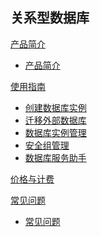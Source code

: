 ## 关系型数据库

[产品简介]()

* [产品简介](平台服务/关系型数据库/产品简介/关系型数据库产品简介.md)

[使用指南]()  

* [创建数据库实例](平台服务/关系型数据库/使用指南/创建关系型数据库实例.md)
* [迁移外部数据库](平台服务/关系型数据库/使用指南/迁移外部数据库.md)
* [数据库实例管理](平台服务/关系型数据库/使用指南/关系型数据库实例管理.md)
* [安全组管理](平台服务/关系型数据库/使用指南/安全组管理.md)
* [数据库服务助手](平台服务/数据库/使用指南/关系型数据库服务助手.md)  

[价格与计费](平台服务/关系型数据库/关系型数据库价格与计费.md)

[常见问题]()

* [常见问题](平台服务/关系型数据库/常见问题/关系型数据库服务常见问题.md)
